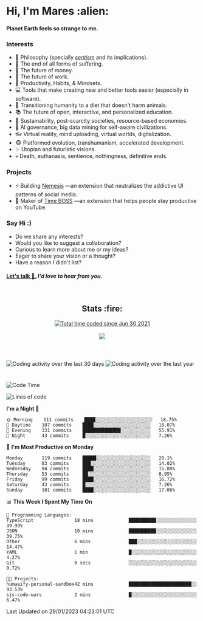 <h1>Hi, I'm Mares :alien:</h1>

#### Planet Earth feels so strange to me.

### **Interests**

- 🌊 Philosophy (specially [_sentism_][sentismmedium] and its implications).
- 🎯 The end of all forms of suffering.
- 💸 The future of money.
- 💼 The future of work.
- 🧠 Productivity, Habits, & Mindsets.
- 💻 Tools that make creating new and better tools easier (especially in software).
- 🥗 Transitioning humanity to a diet that doesn't harm animals.
- 📚 The future of open, interactive, and personalized education.
- 🌱 Sustainability, post-scarcity societies, resource-based economies.
- 🤖 AI governance, big data mining for self-aware civilizations.
- 👓 Virtual reality, mind uploading, virtual worlds, digitalization.
- 🐵 Platformed evolution, transhumanism, accelerated development.
- ✨ Utopian and futuristic visions.
- 💀 Death, euthanasia, sentience, nothingness, definitive ends.


### **Projects**

- ⚡ Building [Nemesis](https://chrome.google.com/webstore/detail/nemesis-%E2%80%93-humane-design-f/blfbbifgjgikekfochleknjcopefifgo?hl=en) —an extension that neutralizes the addictive UI patterns of social media.
- 💎 Maker of [Time BOSS](https://chrome.google.com/webstore/detail/time-boss/jgdbocfilggfapdpgpnidfaoiddjbiab?hl=en-US) —an extension that helps people stay productive on YouTube.


### **Say Hi :)**

- Do we share any interests?
- Would you like to suggest a collaboration?
- Curious to learn more about me or my ideas?
- Eager to share your vision or a thought?
- Have a reason I didn't list?

#### [Let's talk :wave:.](mailto:mareszhar@gmail.com) _I'd love to hear from you_.

[sentismmedium]: https://medium.com/@mareszhar/born-a-prisoner-a-reflection-about-life-its-struggles-and-a-plan-to-escape-d8566ce9b026

<br>

<h2 align="center">Stats :fire:</h2>

<div align="center">
  <a href="https://wakatime.com/@cfdc0e0d-4860-4b62-9ff0-cb659185525e">
    <img src="https://wakatime.com/badge/user/cfdc0e0d-4860-4b62-9ff0-cb659185525e.svg" alt="Total time coded since Jun 30 2021" />
  </a>
</div>

<br>

<!-- 
Add or remove this: 
&dates=B1AAB3FF 
...or this...
&date_format=M%20j%5B%2C%20Y%5D
from the *streak stats URL below* if they get bugged and aren't updating: 
-->

<div align="center">
  <img src="https://github-readme-streak-stats.herokuapp.com?user=mareszhar&theme=black-ice&hide_border=true&stroke=FFFFFF15&ring=DF8FFE&fire=DF8FFE&currStreakLabel=DF8FFE&background=1A232A&currStreakNum=86FFAB&dates=B1AAB3FF&date_format=M%20j%5B%2C%20Y%5D">
</div>

<br>

<!-- 
The Widget Below seems to be broken.
Pending: Review if the original repo is still available...
<img src="https://activity-graph.herokuapp.com/graph?username=mareszhar&theme=nord&bg_color=00000000&color=979797&line=DF8FFE&point=00000000&area=true&hide_border=true">

<br> -->

<h1></h1>

<img src="https://wakatime.com/share/@mares/5df0ff02-9c79-41b4-b540-51dc9c65a57b.svg" alt="Coding activity over the last 30 days" />
<img src="https://wakatime.com/share/@mares/ea89ba71-f374-40af-930c-e0655909fe37.svg" alt="Coding activity over the last year" />

<h1></h1>

<!--START_SECTION:waka-->
![Code Time](http://img.shields.io/badge/Code%20Time-636%20hrs%2044%20mins-blue)

![Lines of code](https://img.shields.io/badge/From%20Hello%20World%20I%27ve%20Written-177%20Thousand%20lines%20of%20code-blue)

**I'm a Night 🦉** 

```text
🌞 Morning    111 commits    ████░░░░░░░░░░░░░░░░░░░░░   18.75% 
🌆 Daytime    107 commits    ████░░░░░░░░░░░░░░░░░░░░░   18.07% 
🌃 Evening    331 commits    ██████████████░░░░░░░░░░░   55.91% 
🌙 Night      43 commits     █░░░░░░░░░░░░░░░░░░░░░░░░   7.26%

```
📅 **I'm Most Productive on Monday** 

```text
Monday       119 commits    █████░░░░░░░░░░░░░░░░░░░░   20.1% 
Tuesday      83 commits     ███░░░░░░░░░░░░░░░░░░░░░░   14.02% 
Wednesday    94 commits     ████░░░░░░░░░░░░░░░░░░░░░   15.88% 
Thursday     53 commits     ██░░░░░░░░░░░░░░░░░░░░░░░   8.95% 
Friday       99 commits     ████░░░░░░░░░░░░░░░░░░░░░   16.72% 
Saturday     43 commits     █░░░░░░░░░░░░░░░░░░░░░░░░   7.26% 
Sunday       101 commits    ████░░░░░░░░░░░░░░░░░░░░░   17.06%

```


📊 **This Week I Spent My Time On** 

```text
💬 Programming Languages: 
TypeScript               18 mins             ██████████░░░░░░░░░░░░░░░   39.99% 
JSON                     18 mins             ██████████░░░░░░░░░░░░░░░   39.75% 
Other                    6 mins              ███░░░░░░░░░░░░░░░░░░░░░░   14.47% 
YAML                     1 min               █░░░░░░░░░░░░░░░░░░░░░░░░   4.27% 
Git                      0 secs              ░░░░░░░░░░░░░░░░░░░░░░░░░   0.72%

🐱‍💻 Projects: 
humaeify-personal-sandbox42 mins             ███████████████████████░░   93.53% 
sjs-code-wars            2 mins              █░░░░░░░░░░░░░░░░░░░░░░░░   6.47%

```


 Last Updated on 29/01/2023 04:23:01 UTC
<!--END_SECTION:waka-->

